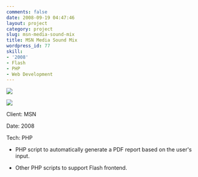```yaml
---
comments: false
date: 2008-09-19 04:47:46
layout: project
category: project
slug: msn-media-sound-mix
title: MSN Media Sound Mix
wordpress_id: 77
skill:
- '2008'
- Flash
- PHP
- Web Development
---
```


[![](http://ruten.ca/wp-content/uploads/2012/03/msm-site.jpg)](http://ruten.ca/wp-content/uploads/2012/03/msm-site.jpg)

[![](http://ruten.ca/wp-content/uploads/2012/03/msm-pdf-report.jpg)](http://ruten.ca/wp-content/uploads/2012/03/msm-pdf-report.jpg)

Client: MSN

Date: 2008

Tech: PHP



	
  * PHP script to automatically generate a PDF report based on the user's input.

	
  * Other PHP scripts to support Flash frontend.


